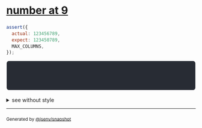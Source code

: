 # [number at 9](../../max_columns.test.js#L60)

```js
assert({
  actual: 123456789,
  expect: 123450789,
  MAX_COLUMNS,
});
```

![img](throw.svg)

<details>
  <summary>see without style</summary>

```console
AssertionError: actual and expect are different

actual: …
expect: …
```

</details>

---

<sub>
  Generated by <a href="https://github.com/jsenv/core/tree/main/packages/independent/snapshot">@jsenv/snapshot</a>
</sub>